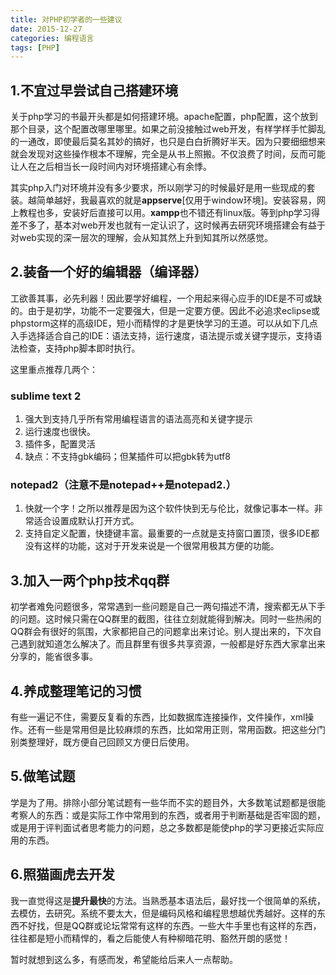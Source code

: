 ```yaml
---
title: 对PHP初学者的一些建议
date: 2015-12-27
categories: 编程语言
tags: [PHP]
---
```


## 1.不宜过早尝试自己搭建环境

关于php学习的书最开头都是如何搭建环境。apache配置，php配置，这个放到那个目录，这个配置改哪里哪里。如果之前没接触过web开发，有样学样手忙脚乱的一通改，即使最后莫名其妙的搞好，也只是白白折腾好半天。因为只要细细想来就会发现对这些操作根本不理解，完全是从书上照搬。不仅浪费了时间，反而可能让人在之后相当长一段时间内对环境搭建心有余悸。

其实php入门对环境并没有多少要求，所以刚学习的时候最好是用一些现成的套装。越简单越好，我最喜欢的就是**appserve**[仅用于window环境]。安装容易，网上教程也多，安装好后直接可以用。**xampp**也不错还有linux版。等到php学习得差不多了，基本对web开发也就有一定认识了，这时候再去研究环境搭建会有益于对web实现的深一层次的理解，会从知其然上升到知其所以然感觉。

## 2.装备一个好的编辑器（编译器）

工欲善其事，必先利器！因此要学好编程，一个用起来得心应手的IDE是不可或缺的。由于是初学，功能不一定要强大，但是一定要方便。因此不必追求eclipse或phpstorm这样的高级IDE，短小而精悍的才是更快学习的王道。可以从如下几点入手选择适合自己的IDE：语法支持，运行速度，语法提示或关键字提示，支持语法检查，支持php脚本即时执行。


这里重点推荐几两个：

### sublime text 2

1.  强大到支持几乎所有常用编程语言的语法高亮和关键字提示
2.  运行速度也很快。
3.  插件多，配置灵活
4.  缺点：不支持gbk编码；但某插件可以把gbk转为utf8

### notepad2（注意不是notepad++是notepad2.）

1.  快就一个字！之所以推荐是因为这个软件快到无与伦比，就像记事本一样。非常适合设置成默认打开方式。
2.  支持自定义配置，快捷键丰富。最重要的一点就是支持窗口置顶，很多IDE都没有这样的功能，这对于开发来说是一个很常用极其方便的功能。

## 3.加入一两个php技术qq群

初学者难免问题很多，常常遇到一些问题是自己一两句描述不清，搜索都无从下手的问题。这时候只需在QQ群里的截图，往往立刻就能得到解决。同时一些热闹的QQ群会有很好的氛围，大家都把自己的问题拿出来讨论。别人提出来的，下次自己遇到就知道怎么解决了。而且群里有很多共享资源，一般都是好东西大家拿出来分享的，能省很多事。

## 4.养成整理笔记的习惯

有些一遍记不住，需要反复看的东西，比如数据库连接操作，文件操作，xml操作。还有一些是常用但是比较麻烦的东西，比如常用正则，常用函数。把这些分门别类整理好，既方便自己回顾又方便日后使用。

## 5.做笔试题

学是为了用。排除小部分笔试题有一些华而不实的题目外，大多数笔试题都是很能考察人的东西：或是实际工作中常用到的东西，或者用于判断基础是否牢固的题，或是用于评判面试者思考能力的问题，总之多数都是能使php的学习更接近实际应用的东西。

## 6.照猫画虎去开发

我一直觉得这是**提升最快**的方法。当熟悉基本语法后，最好找一个很简单的系统，去模仿，去研究。系统不要太大，但是编码风格和编程思想越优秀越好。这样的东西不好找，但是QQ群或论坛常常有这样的东西。一些大牛手里也有这样的东西，往往都是短小而精悍的，看之后能使人有种柳暗花明、豁然开朗的感觉！

暂时就想到这么多，有感而发，希望能给后来人一点帮助。
